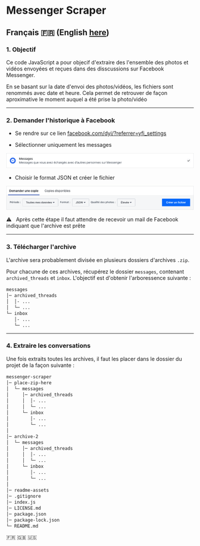 # Messenger Scraper

## Français :fr: (English [here](https://github.com/AlexBolot/messenger-scraper/tree/master#english-en))

### 1. Objectif
Ce code JavaScript a pour objecif d'extraire des l'ensemble des photos et vidéos envoyées et reçues dans des disscussions sur Facebook Messenger.

En se basant sur la date d'envoi des photos/vidéos, les fichiers sont renommés avec date et heure. Cela permet de retrouver de façon aproximative le moment auquel a été prise la photo/vidéo

---

### 2. Demander l'historique à Facebook

- Se rendre sur ce lien [facebook.com/dyi/?referrer=yfi_settings](https://www.facebook.com/dyi/?referrer=yfi_settings)

- Sélectionner uniquement les messages

![Selectionner "Messages"](readme-assets/fr/selecting-messages.png)

- Choisir le format JSON et créer le fichier

![Créer la copie](readme-assets/fr/creating-copy.png)

:warning:   Après cette étape il faut attendre de recevoir un  mail de Facebook indiquant que l'archive est prête

---

### 3. Télécharger l'archive

L'archive sera probablement divisée en plusieurs dossiers d'archives `.zip`.

Pour chacune de ces archives, récupérez le dossier `messages`, contenant `archived_threads` et `inbox`. L'objectif est d'obtenir l'arboressence suivante :

```
messages
│─ archived_threads
│  │- ...
│  └─ ... 
└─ inbox   
   │- ...
   └─ ... 
```

---

### 4. Extraire les conversations

Une fois extraits toutes les archives, il faut les placer dans le dossier du projet de la façon suivante :

```
messenger-scraper
│─ place-zip-here
│  └─ messages 
│     │─ archived_threads
│     │  │- ...
│     │  └─ ... 
│     └─ inbox   
│        │- ...
│        └─ ... 
│
│─ archive-2
│  └─ messages 
│     │─ archived_threads
│     │  │- ...
│     │  └─ ... 
│     └─ inbox   
│        │- ...
│        └─ ... 
│
│─ readme-assets
│─ .gitignore
│─ index.js
│─ LICENSE.md
│─ package.json
│─ package-lock.json
└─ README.md
```

:fr: :uk: :us:
